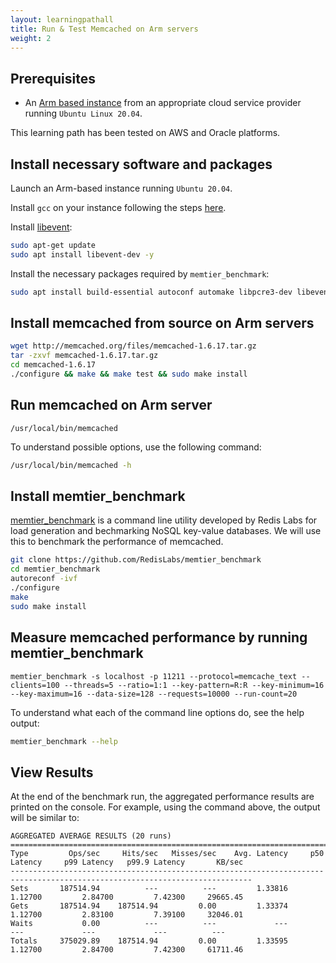 ```yaml
---
layout: learningpathall
title: Run & Test Memcached on Arm servers
weight: 2
---
```


## Prerequisites

* An [Arm based instance](/learning-paths/server-and-cloud/csp/) from an appropriate cloud service provider running `Ubuntu Linux 20.04`.

This learning path has been tested on AWS and Oracle platforms.


## Install necessary software and packages

Launch an Arm-based instance running `Ubuntu 20.04`.

Install `gcc` on your instance following the steps [here](/install-tools/gcc/#native).

Install [libevent](https://libevent.org/):
```bash
sudo apt-get update
sudo apt install libevent-dev -y
```

Install the necessary packages required by `memtier_benchmark`:
```bash
sudo apt install build-essential autoconf automake libpcre3-dev libevent-dev pkg-config zlib1g-dev libssl-dev wget git -y
```

## Install memcached from source on Arm servers

```bash
wget http://memcached.org/files/memcached-1.6.17.tar.gz
tar -zxvf memcached-1.6.17.tar.gz
cd memcached-1.6.17
./configure && make && make test && sudo make install
```

## Run memcached on Arm server
```console
/usr/local/bin/memcached
```

To understand possible options, use the following command:
```bash
/usr/local/bin/memcached -h
```

## Install memtier_benchmark

[memtier_benchmark](https://github.com/RedisLabs/memtier_benchmark) is a command line utility developed by Redis Labs for load generation and bechmarking NoSQL key-value databases. We will use this to benchmark the performance of memcached.

```bash
git clone https://github.com/RedisLabs/memtier_benchmark
cd memtier_benchmark
autoreconf -ivf
./configure
make
sudo make install
```

## Measure memcached performance by running memtier_benchmark

```console
memtier_benchmark -s localhost -p 11211 --protocol=memcache_text --clients=100 --threads=5 --ratio=1:1 --key-pattern=R:R --key-minimum=16 --key-maximum=16 --data-size=128 --requests=10000 --run-count=20
```
To understand what each of the command line options do, see the help output:
```bash { ret_code="2" }
memtier_benchmark --help
```

## View Results

At the end of the benchmark run, the aggregated performance results are printed on the console. For example, using the command above, the output will be similar to:
```
AGGREGATED AVERAGE RESULTS (20 runs)
============================================================================================================================
Type         Ops/sec     Hits/sec   Misses/sec    Avg. Latency     p50 Latency     p99 Latency   p99.9 Latency       KB/sec
----------------------------------------------------------------------------------------------------------------------------
Sets       187514.94          ---          ---         1.33816         1.12700         2.84700         7.42300     29665.45
Gets       187514.94    187514.94         0.00         1.33374         1.12700         2.83100         7.39100     32046.01
Waits           0.00          ---          ---             ---             ---             ---             ---          ---
Totals     375029.89    187514.94         0.00         1.33595         1.12700         2.84700         7.42300     61711.46
```
